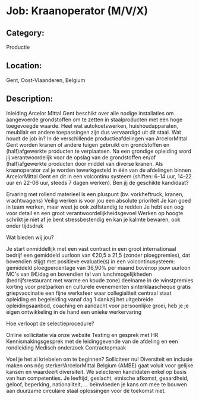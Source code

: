 # Job: Kraanoperator (M/V/X)
## Category: 
Productie
## Location: 
Gent, Oost-Vlaanderen, Belgium
## Description:
Inleiding
Arcelor Mittal Gent beschikt over alle nodige installaties om aangevoerde grondstoffen om te zetten in staalproducten met een hoge toegevoegde waarde. Heel wat autokoetswerken, huishoudapparaten, meubilair en andere toepassingen zijn dus vervaardigd uit dit staal.
Wat houdt de job in?
In de verschillende productieafdelingen van ArcelorMittal Gent worden kranen of andere tuigen gebruikt om grondstoffen en (half)afgewerkte producten te verplaatsen. Na een grondige opleiding word jij verantwoordelijk voor de opslag van de grondstoffen en/of (half)afgewerkte producten door middel van diverse kranen.
Als kraanoperator zal je worden tewerkgesteld in één van de afdelingen binnen ArcelorMittal Gent en dit in een volcontinu systeem (shiften: 6-14 uur, 14-22 uur en 22-06 uur, steeds 7 dagen werken).
Ben jij de geschikte kandidaat?

Ervaring met rollend materieel is een pluspunt (bv. vorkheftruck, kranen, vrachtwagens)
Veilig werken is voor jou een absolute prioriteit
Je kan goed in team werken, maar weet je ook zelfstandig te redden
Je hebt een oog voor detail en een groot verantwoordelijkheidsgevoel
Werken op hoogte schrikt je niet af
je bent stressbestendig en kan je kalmte bewaren, ook onder tijdsdruk

Wat bieden wij jou?

Je start onmiddellijk met een vast contract in een groot internationaal bedrijf
een gemiddeld uurloon van €20,5 à 21,5 (zonder ploegpremies), dat bovendien stijgt met positieve evaluatie(s)
in een volcontinusysteem: gemiddeld ploegpercentage van 36,90% per maand bovenop jouw uurloon
MC's van 8€/dag en bovendien tal van lunchmogelijkheden (bedrijfsrestaurant met warme en koude zone)
deelname in de winstpremies
korting voor pretparken en culturele evenementen
sinterklaascheque
gratis griepvaccinatie
een fijne werksfeer waar collegialiteit centraal staat
opleiding en begeleiding vanaf dag 1
dankzij het uitgebreide opleidingsaanbod, coaching en aandacht voor persoonlijke groei, heb je je eigen ontwikkeling in de hand
een unieke werkervaring

Hoe verloopt de selectieprocedure?

Online sollicitatie via onze website
Testing en gesprek met HR
Kennismakingsgesprek met de leidinggevende van de afdeling en een rondleiding
Medisch onderzoek
Contractopmaak

Voel je het al kriebelen om te beginnen? Solliciteer nu!
Diversiteit en inclusie maken ons nóg sterker!ArcelorMittal Belgium (AMBE) gaat voluit voor gelijke kansen en waardeert diversiteit. We selecteren kandidaten enkel op basis van hun competenties. Je leeftijd, geslacht, etnische afkomst, geaardheid, geloof, beperking, nationaliteit, … beïnvloeden je kans om mee te bouwen aan duurzame circulaire staal oplossingen voor de toekomst niet.
 
